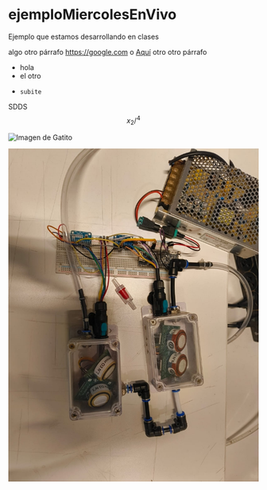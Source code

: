 # ejemploMiercolesEnVivo
Ejemplo que estamos desarrollando en clases

algo
otro párrafo 
<https://google.com> o [Aquí](<https://google.com>)
otro otro párrafo 

* hola
* el otro
*     subite
SDDS 
$$x_{2}/^{4}$$

![Imagen de Gatito](https://encrypted-tbn1.gstatic.com/images?q=tbn:ANd9GcQd1kWKsODGmz1P44kiLTfpeIOkaemYITnaRVOZEn372xCyrpNoQQ_dMDAV4dWLpVTDFekNEtlkJaDnhlTzoQWdNg)

![imagen de experimento](./Montaje_experimental.jpg)
